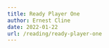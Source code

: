 ```yaml
---
title: Ready Player One
author: Ernest Cline
date: 2022-01-22
url: /reading/ready-player-one
---
```

